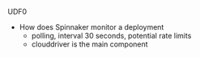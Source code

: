 UDF0


- How does Spinnaker monitor a deployment
  - polling, interval 30 seconds, potential rate limits
  - clouddriver is the main component